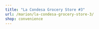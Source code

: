```yaml
---
title: "La Condesa Grocery Store #3"
url: /marion/la-condesa-grocery-store-3/
shop: convenience
---
```

